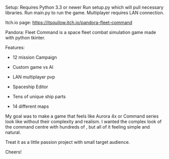 Setup:
Requires Python 3.3 or newer
Run setup.py which will pull necessary libraries.
Run main.py to run the game.
Multiplayer requires LAN connection.


Itch.io page:
https://itsquilow.itch.io/pandora-fleet-command

Pandora: Fleet Command is a space fleet combat simulation game made with python tkinter.

Features:

- 12 mission Campaign

- Custom game vs AI

- LAN multiplayer pvp

- Spaceship Editor

- Tens of unique ship parts

- 14 different maps

My goal was to make a game that feels like Aurora 4x or Command series look like without their complexity and realism. I wanted the complex look of the command centre with hundreds of , but all of it feeling simple and natural.

Treat it as a little passion project with small target audience.

Cheers!
